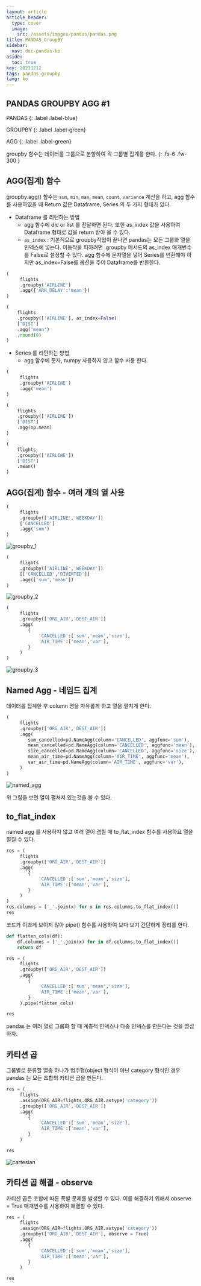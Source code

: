 ```yaml
---
layout: article
article_header:
  type: cover
  image:
    src: /assets/images/pandas/pandas.png
title: PANDAS GroupBY
sidebar:
  nav: doc-pandas-ko
aside:
  toc: true
key: 20231212
tags: pandas groupby
lang: ko
---
```


## PANDAS GROUPBY AGG #1
PANDAS
{: .label .label-blue}

GROUPBY
{: .label .label-green}

AGG
{: .label .label-green}

groupby 함수는 데이터를 그룹으로 분할하여 각 그룹별 집계를 한다.
{: .fs-6 .fw-300 }

## AGG(집계) 함수
groupby.agg() 함수는 `sum`, `min`, `max`, `mean`, `count`, `variance` 계산을 하고, agg 함수를 사용하였을 때 Return 값은 Dataframe, Series 의 두 가지 형태가 있다.

- Dataframe 를 리턴하는 방법
    - agg 함수에 dic or list 를 전달하면 된다. 또한 as_index 값을 사용하여 Dataframe 형태로 값을 return 받아 올 수 있다.
    - `as_index` : 기본적으로 groupby작업이 끝나면 pandas는 모든 그룹화 열을 인덱스에 넣는다. 이동작을 피하려면 .groupby 메서드의 as_index 매개변수를 False로 설정할 수 있다. agg 함수에 문자열을 넣어 Series를 반환해야 하지만 as_index=False를 옵션을 주어 Dataframe를 반환한다.

```python
(
     flights
     .groupby('AIRLINE')
     .agg({'ARR_DELAY':'mean'})
)

(
    flights
    .groupby(['AIRLINE'], as_index=False)
    ['DIST']
    .agg('mean')
    .round(0)
)
```

- Series 를 리턴하는 방법
  - agg 함수에 문자, numpy 사용하지 않고 함수 사용 한다.

```python
(
     flights
     .groupby('AIRLINE')
     .agg('mean')
)

(
    flights
    .groupby(['AIRLINE'])
    ['DIST']
    .agg(np.mean)
)

(
    flights
    .groupby(['AIRLINE'])
    ['DIST']
    .mean()
)
```

## AGG(집계) 함수 - 여러 개의 열 사용
```python
(
     flights
     .groupby(['AIRLINE','WEEKDAY'])
     ['CANCELLED']
     .agg('sum')
)
```
![groupby_1](/assets/images/pandas/groupby_agg_1_agg_1.png)
```python
(
     flights
     .groupby(['AIRLINE','WEEKDAY'])
     [['CANCELLED','DIVERTED']]
     .agg(['sum','mean'])
)
```
![groupby_2](/assets/images/pandas/groupby_agg_1_agg_2.png)
```python
(
     flights
     .groupby(['ORG_AIR','DEST_AIR'])
     .agg(
        {
            'CANCELLED':['sum','mean','size'],
            'AIR_TIME':['mean','var'],
        }
     )
)
```
![groupby_3](/assets/images/pandas/groupby_agg_1_agg_3.png)

## Named Agg - 네임드 집계
데이터를 집계한 후 column 명을 자유롭게 하고 열을 펼치게 한다.
```python
(
     flights
     .groupby(['ORG_AIR','DEST_AIR'])
     .agg(
        sum_cancelled=pd.NameAgg(column='CANCELLED', aggfunc='sum'),
        mean_cancelled=pd.NameAgg(column='CANCELLED', aggfunc='mean'),
        size_cancelled=pd.NameAgg(column='CANCELLED', aggfunc='size'),
        mean_air_time=pd.NameAgg(column='AIR_TIME', aggfunc='mean'),
        var_air_time=pd.NameAgg(column='AIR_TIME', aggfunc='var'),
     )
)
```
![named_agg](/assets/images/pandas/groupby_agg_1_named_agg_1.png)

위 그림을 보면 열이 펼쳐져 있는것을 볼 수 있다.
## to_flat_index
named agg 를 사용하지 않고 여러 열이 겹칠 때 to_flat_index 함수를 사용하요 열을 펼칠 수 있다.
```python
res = (
     flights
     .groupby(['ORG_AIR','DEST_AIR'])
     .agg(
        {
            'CANCELLED':['sum','mean','size'],
            'AIR_TIME':['mean','var'],
        }
     )
)
res.columns = ['_'.join(x) for x in res.columns.to_flat_index()]
res
```
코드가 이쁘게 보이지 않아 pipe() 함수를 사용하여 보다 보기 간단하게 정리를 한다.
```python
def flatten_cols(df):
    df.columns = ['_'.join(x) for in df.columns.to_flat_index()]
    return df

res = (
     flights
     .groupby(['ORG_AIR','DEST_AIR'])
     .agg(
        {
            'CANCELLED':['sum','mean','size'],
            'AIR_TIME':['mean','var'],
        }
     ).pipe(flatten_cols)

res
```
pandas 는 여러 열로 그룹화 할 때 계층적 인덱스나 다중 인덱스를 만든다는 것을 명심하자.

## 카티션 곱
그룹별로 분류할 열중 하나가 범주형(object 형식이 아닌 category 형식인 경우 pandas 는 모든 조합의 카티션 곱을 만든다.
```python
res = (
     flights
     .assign(ORG_AIR=flights.ORG_AIR.astype('category'))
     .groupby(['ORG_AIR','DEST_AIR'])
     .agg(
        {
            'CANCELLED':['sum','mean','size'],
            'AIR_TIME':['mean','var'],
        }
     )

res
```
![cartesian](/assets/images/pandas/groupby_agg_1_cartesian.png)

## 카티션 곱 해결 - observe
카티션 곱은 조합에 따른 폭발 문제를 발생할 수 있다. 이를 해결하기 위해서 observe = True 매개변수를 사용하여 해결할 수 있다.
```python
res = (
     flights
     .assign(ORG_AIR=flights.ORG_AIR.astype('category'))
     .groupby(['ORG_AIR','DEST_AIR'], observe = True)
     .agg(
        {
            'CANCELLED':['sum','mean','size'],
            'AIR_TIME':['mean','var'],
        }
     )

res
```
